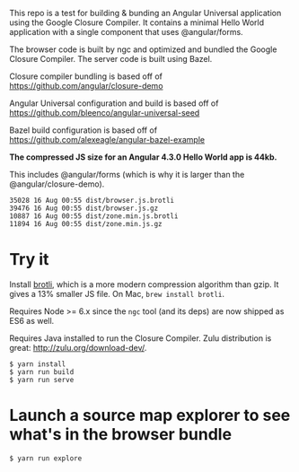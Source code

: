 This repo is a test for building & bunding an Angular Universal application using the Google Closure Compiler. It contains a minimal Hello World application with a single component that uses @angular/forms.

The browser code is built by ngc and optimized and bundled the Google Closure Compiler. The server code is built using Bazel.

Closure compiler bundling is based off of https://github.com/angular/closure-demo

Angular Universal configuration and build is based off of https://github.com/bleenco/angular-universal-seed

Bazel build configuration is based off of https://github.com/alexeagle/angular-bazel-example

**The compressed JS size for an Angular 4.3.0 Hello World app is 44kb.**

This includes @angular/forms (which is why it is larger than the @angular/closure-demo).

```
35028 16 Aug 00:55 dist/browser.js.brotli
39476 16 Aug 00:55 dist/browser.js.gz
10887 16 Aug 00:55 dist/zone.min.js.brotli
11894 16 Aug 00:55 dist/zone.min.js.gz
```

# Try it

Install [brotli], which is a more modern compression algorithm than gzip. It gives a 13% smaller JS file. On Mac, `brew install brotli`.

Requires Node >= 6.x since the `ngc` tool (and its deps) are now shipped as ES6 as well.

Requires Java installed to run the Closure Compiler. Zulu distribution is great: http://zulu.org/download-dev/.

``` shell
$ yarn install
$ yarn run build
$ yarn run serve
```

[brotli]: https://github.com/google/brotli

# Launch a source map explorer to see what's in the browser bundle

``` shell
$ yarn run explore
```
